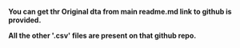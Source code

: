 **You can get thr Original dta from main readme.md link to github is provided.**

**All the other '.csv' files are present on that github repo.**